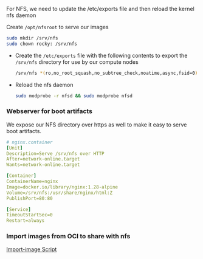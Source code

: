 For NFS, we need to update the /etc/exports file and then reload the kernel nfs daemon

Create `/opt/nfsroot` to serve our images

```bash
sudo mkdir /srv/nfs
sudo chown rocky: /srv/nfs
```

  - Create the `/etc/exports` file with the following contents to export the `/srv/nfs` directory for use by our compute nodes
    ```bash
    /srv/nfs *(ro,no_root_squash,no_subtree_check,noatime,async,fsid=0)
    ```

  - Reload the nfs daemon
    ```bash
    sudo modprobe -r nfsd && sudo modprobe nfsd
    ```

### Webserver for boot artifacts

We expose our NFS directory over https as well to make it easy to serve boot artifacts.

```yaml
# nginx.container
[Unit]
Description=Serve /srv/nfs over HTTP
After=network-online.target
Wants=network-online.target

[Container]
ContainerName=nginx
Image=docker.io/library/nginx:1.28-alpine
Volume=/srv/nfs:/usr/share/nginx/html:Z
PublishPort=80:80

[Service]
TimeoutStartSec=0
Restart=always
```

### Import images from OCI to share with nfs

[Import-image Script](https://github.com/OpenCHAMI/image-builder/blob/main/scripts/image-import.sh)

